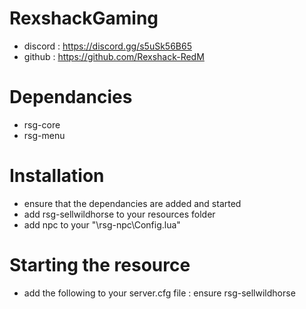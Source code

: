 # RexshackGaming
- discord : https://discord.gg/s5uSk56B65
- github : https://github.com/Rexshack-RedM

# Dependancies
- rsg-core
- rsg-menu

# Installation
- ensure that the dependancies are added and started
- add rsg-sellwildhorse to your resources folder
- add npc to your "\rsg-npc\Config.lua"

# Starting the resource
- add the following to your server.cfg file : ensure rsg-sellwildhorse
